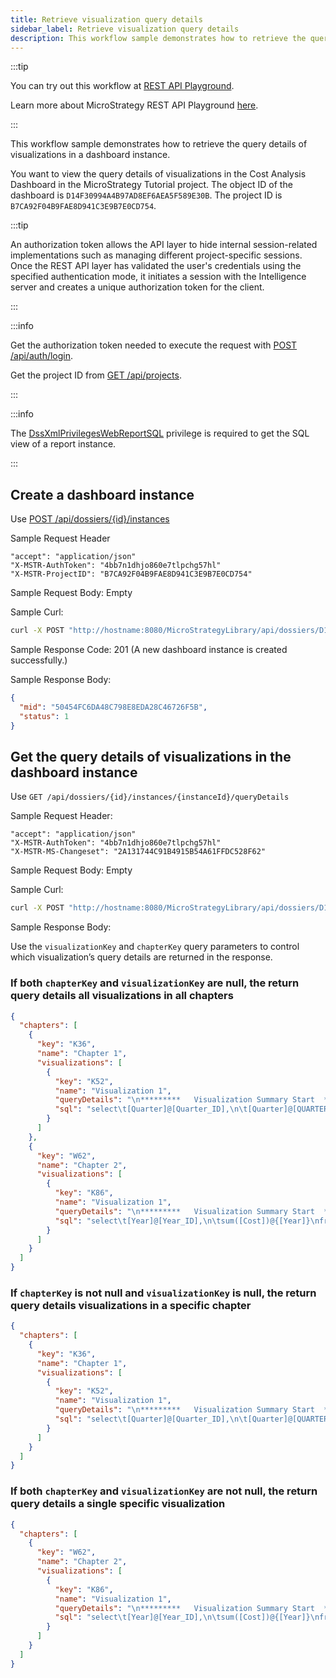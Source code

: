 ```yaml
---
title: Retrieve visualization query details
sidebar_label: Retrieve visualization query details
description: This workflow sample demonstrates how to retrieve the query details of visualizations in a dashboard instance.
---
```


<Available since="2021 Update 2" />

:::tip

You can try out this workflow at [REST API Playground](https://www.postman.com/microstrategysdk/workspace/microstrategy-rest-api/folder/16131298-5d5e523d-6a02-45a1-9537-bc0d37f9c10c).

Learn more about MicroStrategy REST API Playground [here](/docs/getting-started/playground.md).

:::

This workflow sample demonstrates how to retrieve the query details of visualizations in a dashboard instance.

You want to view the query details of visualizations in the Cost Analysis Dashboard in the MicroStrategy Tutorial project. The object ID of the dashboard is `D14F30994A4B97AD8EF6AEA5F589E30B`. The project ID is `B7CA92F04B9FAE8D941C3E9B7E0CD754`.

:::tip

An authorization token allows the API layer to hide internal session-related implementations such as managing different project-specific sessions. Once the REST API layer has validated the user's credentials using the specified authentication mode, it initiates a session with the Intelligence server and creates a unique authorization token for the client.

:::

:::info

Get the authorization token needed to execute the request with [POST /api/auth/login](https://demo.microstrategy.com/MicroStrategyLibrary/api-docs/index.html#/Authentication/postLogin).

Get the project ID from [GET /api/projects](https://demo.microstrategy.com/MicroStrategyLibrary/api-docs/index.html#/Projects/getProjects_1).

:::

:::info

The [DssXmlPrivilegesWebReportSQL](https://www2.microstrategy.com/producthelp/Current/WebAPIReference/com/microstrategy/webapi/EnumDSSXMLPrivilegeTypes.html#DssXmlPrivilegesWebReportSQL) privilege is required to get the SQL view of a report instance.

:::

## Create a dashboard instance

Use [POST /api/dossiers/\{id}/instances](https://demo.microstrategy.com/MicroStrategyLibrary/api-docs/index.html#/Dossiers%20and%20Documents/createDossierInstance_2)

Sample Request Header

```http
"accept": "application/json"
"X-MSTR-AuthToken": "4bb7n1dhjo860e7tlpchg57hl"
"X-MSTR-ProjectID": "B7CA92F04B9FAE8D941C3E9B7E0CD754"
```

Sample Request Body: Empty

Sample Curl:

```bash
curl -X POST "http://hostname:8080/MicroStrategyLibrary/api/dossiers/D14F30994A4B97AD8EF6AEA5F589E30B/instances" -H "accept: application/json" -H "X-MSTR-AuthToken: 4bb7n1dhjo860e7tlpchg57hl" -H "X-MSTR-ProjectID: B7CA92F04B9FAE8D941C3E9B7E0CD754"
```

Sample Response Code: 201 (A new dashboard instance is created successfully.)

Sample Response Body:

```json
{
  "mid": "50454FC6DA48C798E8EDA28C46726F5B",
  "status": 1
}
```

## Get the query details of visualizations in the dashboard instance

Use `GET /api/dossiers/{id}/instances/{instanceId}/queryDetails`

Sample Request Header:

```http
"accept": "application/json"
"X-MSTR-AuthToken": "4bb7n1dhjo860e7tlpchg57hl"
"X-MSTR-MS-Changeset": "2A131744C91B4915B54A61FFDC528F62"
```

Sample Request Body: Empty

Sample Curl:

```bash
curl -X POST "http://hostname:8080/MicroStrategyLibrary/api/dossiers/D14F30994A4B97AD8EF6AEA5F589E30B/instances/50454FC6DA48C798E8EDA28C46726F5B/queryDetails" -H "accept: application/json" -H "X-MSTR-AuthToken: 4bb7n1dhjo860e7tlpchg57hl" -H "X-MSTR-ProjectID: B7CA92F04B9FAE8D941C3E9B7E0CD754"
```

Sample Response Body:

Use the `visualizationKey` and `chapterKey` query parameters to control which visualization’s query details are returned in the response.

### If both `chapterKey` and `visualizationKey` are null, the return query details all visualizations in all chapters

```json
{
  "chapters": [
    {
      "key": "K36",
      "name": "Chapter 1",
      "visualizations": [
        {
          "key": "K52",
          "name": "Visualization 1",
          "queryDetails": "\n*********   Visualization Summary Start  **********\nTime Spent: 0.004 sec(s)\nQuery Execution Start Time: 6/4/2021 8:03:26 AM\nQuery Execution End Time: 6/4/2021 8:03:26 AM\n\nNote: The total 'Time Spent' above may be greater than the summation of the individual step execution times below.\nThere are preparation tasks for each step that are not individually measured.\n*********   Visualization Summary End    **********\n\n\n\n************   Individual Step Start   ************\nNumber of Rows Returned: 8\nTime Spent: 0.001 sec(s)\nQuery Execution Start Time: 6/4/2021 8:03:26 AM\nQuery Execution End Time: 6/4/2021 8:03:26 AM\n\nselect\t[Quarter]@[Quarter_ID],\n\t[Quarter]@[QUARTER_DESC],\n\t[Year]@[Year_ID],\n\tsum([Cost])@{[Quarter]}\nfrom\tNew Dataset 1\nto\tEx1_tempcube0\n************   Individual Step End     ************\n\n\n\n************   Individual Step Start   ************\nNumber of Rows Returned: 15\nTime Spent: 0.000 sec(s)\nQuery Execution Start Time: 6/4/2021 8:03:26 AM\nQuery Execution End Time: 6/4/2021 8:03:26 AM\n\nselect\t[Call Center]@[CALL_CTR_ID],\n\t[Call Center]@[CENTER_NAME],\n\t[Profit]\nfrom\tNew Dataset 1\nto\tEx1_tempcube1\n************   Individual Step End     ************\n\n\n\n************   Individual Step Start   ************\nNumber of Rows Returned: 120\nTime Spent: 0.000 sec(s)\nQuery Execution Start Time: 6/4/2021 8:03:26 AM\nQuery Execution End Time: 6/4/2021 8:03:26 AM\n\nselect\t*\t\nfrom\tCross Join(\n\t           Ex1_tempcube0, \n\t           Ex1_tempcube1\n\t          )\nto\tEx1_tempcube2\n************   Individual Step End     ************\n\n\n\n************   Individual Step Start   ************\nTime Spent: 0.000 sec(s)\nQuery Execution Start Time: 6/4/2021 8:03:26 AM\nQuery Execution End Time: 6/4/2021 8:03:26 AM\n\nDrop\tEx1_tempcube0\n************   Individual Step End     ************\n\n\n\n************   Individual Step Start   ************\nTime Spent: 0.000 sec(s)\nQuery Execution Start Time: 6/4/2021 8:03:26 AM\nQuery Execution End Time: 6/4/2021 8:03:26 AM\n\nDrop\tEx1_tempcube1\n************   Individual Step End     ************\n\n\n\n************   Individual Step Start   ************\nNumber of Rows Returned: 120\nTime Spent: 0.000 sec(s)\nQuery Execution Start Time: 6/4/2021 8:03:26 AM\nQuery Execution End Time: 6/4/2021 8:03:26 AM\n\nselect\t[Call Center]@[CALL_CTR_ID],\n\t[Call Center]@[CENTER_NAME],\n\t[Quarter]@[Quarter_ID],\n\t[Quarter]@[QUARTER_DESC],\n\t[Year]@[Year_ID],\n\t[Profit],\n\t[Cost]\nfrom\tEx1_tempcube2\n************   Individual Step End     ************\n\n\n\n************   Individual Step Start   ************\nTime Spent: 0.000 sec(s)\nQuery Execution Start Time: 6/4/2021 8:03:26 AM\nQuery Execution End Time: 6/4/2021 8:03:26 AM\n\nDrop\tEx1_tempcube2\n************   Individual Step End     ************\n\n\n",
          "sql": "select\t[Quarter]@[Quarter_ID],\n\t[Quarter]@[QUARTER_DESC],\n\t[Year]@[Year_ID],\n\tsum([Cost])@{[Quarter]}\nfrom\tNew Dataset 1\nto\tEx1_tempcube0\n\nselect\t[Call Center]@[CALL_CTR_ID],\n\t[Call Center]@[CENTER_NAME],\n\t[Profit]\nfrom\tNew Dataset 1\nto\tEx1_tempcube1\n\nselect\t*\t\nfrom\tCross Join(\n\t           Ex1_tempcube0, \n\t           Ex1_tempcube1\n\t          )\nto\tEx1_tempcube2\n\nDrop\tEx1_tempcube0\n\nDrop\tEx1_tempcube1\n\nselect\t[Call Center]@[CALL_CTR_ID],\n\t[Call Center]@[CENTER_NAME],\n\t[Quarter]@[Quarter_ID],\n\t[Quarter]@[QUARTER_DESC],\n\t[Year]@[Year_ID],\n\t[Profit],\n\t[Cost]\nfrom\tEx1_tempcube2\n\nDrop\tEx1_tempcube2\n\n"
        }
      ]
    },
    {
      "key": "W62",
      "name": "Chapter 2",
      "visualizations": [
        {
          "key": "K86",
          "name": "Visualization 1",
          "queryDetails": "\n*********   Visualization Summary Start  **********\nTime Spent: 0.005 sec(s)\nQuery Execution Start Time: 6/4/2021 8:03:26 AM\nQuery Execution End Time: 6/4/2021 8:03:26 AM\n\nNote: The total 'Time Spent' above may be greater than the summation of the individual step execution times below.\nThere are preparation tasks for each step that are not individually measured.\n*********   Visualization Summary End    **********\n\n\n\n************   Individual Step Start   ************\nNumber of Rows Returned: 2\nTime Spent: 0.001 sec(s)\nQuery Execution Start Time: 6/4/2021 8:03:26 AM\nQuery Execution End Time: 6/4/2021 8:03:26 AM\n\nselect\t[Year]@[Year_ID],\n\tsum([Cost])@{[Year]}\nfrom\tNew Dataset 1\nto\tEx0_tempcube0\n************   Individual Step End     ************\n\n\n\n************   Individual Step Start   ************\nNumber of Rows Returned: 8\nTime Spent: 0.001 sec(s)\nQuery Execution Start Time: 6/4/2021 8:03:26 AM\nQuery Execution End Time: 6/4/2021 8:03:26 AM\n\nselect\t[Country]@[COUNTRY_ID],\n\t[Country]@[COUNTRY_NAME],\n\t[Region]@[REGION_ID],\n\t[Region]@[REGION_NAME],\n\tsum([Revenue])@{[Region]}\nfrom\tNew Dataset 1\nto\tEx0_tempcube1\n************   Individual Step End     ************\n\n\n\n************   Individual Step Start   ************\nNumber of Rows Returned: 16\nTime Spent: 0.000 sec(s)\nQuery Execution Start Time: 6/4/2021 8:03:26 AM\nQuery Execution End Time: 6/4/2021 8:03:26 AM\n\nselect\t*\t\nfrom\tCross Join(\n\t           Ex0_tempcube0, \n\t           Ex0_tempcube1\n\t          )\nto\tEx0_tempcube2\n************   Individual Step End     ************\n\n\n\n************   Individual Step Start   ************\nTime Spent: 0.000 sec(s)\nQuery Execution Start Time: 6/4/2021 8:03:26 AM\nQuery Execution End Time: 6/4/2021 8:03:26 AM\n\nDrop\tEx0_tempcube0\n************   Individual Step End     ************\n\n\n\n************   Individual Step Start   ************\nTime Spent: 0.000 sec(s)\nQuery Execution Start Time: 6/4/2021 8:03:26 AM\nQuery Execution End Time: 6/4/2021 8:03:26 AM\n\nDrop\tEx0_tempcube1\n************   Individual Step End     ************\n\n\n\n************   Individual Step Start   ************\nNumber of Rows Returned: 16\nTime Spent: 0.000 sec(s)\nQuery Execution Start Time: 6/4/2021 8:03:26 AM\nQuery Execution End Time: 6/4/2021 8:03:26 AM\n\nselect\t[Country]@[COUNTRY_ID],\n\t[Country]@[COUNTRY_NAME],\n\t[Region]@[REGION_ID],\n\t[Region]@[REGION_NAME],\n\t[Year]@[Year_ID],\n\t[Revenue],\n\t[Cost]\nfrom\tEx0_tempcube2\n************   Individual Step End     ************\n\n\n\n************   Individual Step Start   ************\nTime Spent: 0.000 sec(s)\nQuery Execution Start Time: 6/4/2021 8:03:26 AM\nQuery Execution End Time: 6/4/2021 8:03:26 AM\n\nDrop\tEx0_tempcube2\n************   Individual Step End     ************\n\n\n",
          "sql": "select\t[Year]@[Year_ID],\n\tsum([Cost])@{[Year]}\nfrom\tNew Dataset 1\nto\tEx0_tempcube0\n\nselect\t[Country]@[COUNTRY_ID],\n\t[Country]@[COUNTRY_NAME],\n\t[Region]@[REGION_ID],\n\t[Region]@[REGION_NAME],\n\tsum([Revenue])@{[Region]}\nfrom\tNew Dataset 1\nto\tEx0_tempcube1\n\nselect\t*\t\nfrom\tCross Join(\n\t           Ex0_tempcube0, \n\t           Ex0_tempcube1\n\t          )\nto\tEx0_tempcube2\n\nDrop\tEx0_tempcube0\n\nDrop\tEx0_tempcube1\n\nselect\t[Country]@[COUNTRY_ID],\n\t[Country]@[COUNTRY_NAME],\n\t[Region]@[REGION_ID],\n\t[Region]@[REGION_NAME],\n\t[Year]@[Year_ID],\n\t[Revenue],\n\t[Cost]\nfrom\tEx0_tempcube2\n\nDrop\tEx0_tempcube2\n\n"
        }
      ]
    }
  ]
}
```

### If `chapterKey` is not null and `visualizationKey` is null, the return query details visualizations in a specific chapter

```json
{
  "chapters": [
    {
      "key": "K36",
      "name": "Chapter 1",
      "visualizations": [
        {
          "key": "K52",
          "name": "Visualization 1",
          "queryDetails": "\n*********   Visualization Summary Start  **********\nTime Spent: 0.004 sec(s)\nQuery Execution Start Time: 6/4/2021 8:03:26 AM\nQuery Execution End Time: 6/4/2021 8:03:26 AM\n\nNote: The total 'Time Spent' above may be greater than the summation of the individual step execution times below.\nThere are preparation tasks for each step that are not individually measured.\n*********   Visualization Summary End    **********\n\n\n\n************   Individual Step Start   ************\nNumber of Rows Returned: 8\nTime Spent: 0.001 sec(s)\nQuery Execution Start Time: 6/4/2021 8:03:26 AM\nQuery Execution End Time: 6/4/2021 8:03:26 AM\n\nselect\t[Quarter]@[Quarter_ID],\n\t[Quarter]@[QUARTER_DESC],\n\t[Year]@[Year_ID],\n\tsum([Cost])@{[Quarter]}\nfrom\tNew Dataset 1\nto\tEx1_tempcube0\n************   Individual Step End     ************\n\n\n\n************   Individual Step Start   ************\nNumber of Rows Returned: 15\nTime Spent: 0.000 sec(s)\nQuery Execution Start Time: 6/4/2021 8:03:26 AM\nQuery Execution End Time: 6/4/2021 8:03:26 AM\n\nselect\t[Call Center]@[CALL_CTR_ID],\n\t[Call Center]@[CENTER_NAME],\n\t[Profit]\nfrom\tNew Dataset 1\nto\tEx1_tempcube1\n************   Individual Step End     ************\n\n\n\n************   Individual Step Start   ************\nNumber of Rows Returned: 120\nTime Spent: 0.000 sec(s)\nQuery Execution Start Time: 6/4/2021 8:03:26 AM\nQuery Execution End Time: 6/4/2021 8:03:26 AM\n\nselect\t*\t\nfrom\tCross Join(\n\t           Ex1_tempcube0, \n\t           Ex1_tempcube1\n\t          )\nto\tEx1_tempcube2\n************   Individual Step End     ************\n\n\n\n************   Individual Step Start   ************\nTime Spent: 0.000 sec(s)\nQuery Execution Start Time: 6/4/2021 8:03:26 AM\nQuery Execution End Time: 6/4/2021 8:03:26 AM\n\nDrop\tEx1_tempcube0\n************   Individual Step End     ************\n\n\n\n************   Individual Step Start   ************\nTime Spent: 0.000 sec(s)\nQuery Execution Start Time: 6/4/2021 8:03:26 AM\nQuery Execution End Time: 6/4/2021 8:03:26 AM\n\nDrop\tEx1_tempcube1\n************   Individual Step End     ************\n\n\n\n************   Individual Step Start   ************\nNumber of Rows Returned: 120\nTime Spent: 0.000 sec(s)\nQuery Execution Start Time: 6/4/2021 8:03:26 AM\nQuery Execution End Time: 6/4/2021 8:03:26 AM\n\nselect\t[Call Center]@[CALL_CTR_ID],\n\t[Call Center]@[CENTER_NAME],\n\t[Quarter]@[Quarter_ID],\n\t[Quarter]@[QUARTER_DESC],\n\t[Year]@[Year_ID],\n\t[Profit],\n\t[Cost]\nfrom\tEx1_tempcube2\n************   Individual Step End     ************\n\n\n\n************   Individual Step Start   ************\nTime Spent: 0.000 sec(s)\nQuery Execution Start Time: 6/4/2021 8:03:26 AM\nQuery Execution End Time: 6/4/2021 8:03:26 AM\n\nDrop\tEx1_tempcube2\n************   Individual Step End     ************\n\n\n",
          "sql": "select\t[Quarter]@[Quarter_ID],\n\t[Quarter]@[QUARTER_DESC],\n\t[Year]@[Year_ID],\n\tsum([Cost])@{[Quarter]}\nfrom\tNew Dataset 1\nto\tEx1_tempcube0\n\nselect\t[Call Center]@[CALL_CTR_ID],\n\t[Call Center]@[CENTER_NAME],\n\t[Profit]\nfrom\tNew Dataset 1\nto\tEx1_tempcube1\n\nselect\t*\t\nfrom\tCross Join(\n\t           Ex1_tempcube0, \n\t           Ex1_tempcube1\n\t          )\nto\tEx1_tempcube2\n\nDrop\tEx1_tempcube0\n\nDrop\tEx1_tempcube1\n\nselect\t[Call Center]@[CALL_CTR_ID],\n\t[Call Center]@[CENTER_NAME],\n\t[Quarter]@[Quarter_ID],\n\t[Quarter]@[QUARTER_DESC],\n\t[Year]@[Year_ID],\n\t[Profit],\n\t[Cost]\nfrom\tEx1_tempcube2\n\nDrop\tEx1_tempcube2\n\n"
        }
      ]
    }
  ]
}
```

### If both `chapterKey` and `visualizationKey` are not null, the return query details a single specific visualization

```json
{
  "chapters": [
    {
      "key": "W62",
      "name": "Chapter 2",
      "visualizations": [
        {
          "key": "K86",
          "name": "Visualization 1",
          "queryDetails": "\n*********   Visualization Summary Start  **********\nTime Spent: 0.005 sec(s)\nQuery Execution Start Time: 6/4/2021 8:03:26 AM\nQuery Execution End Time: 6/4/2021 8:03:26 AM\n\nNote: The total 'Time Spent' above may be greater than the summation of the individual step execution times below.\nThere are preparation tasks for each step that are not individually measured.\n*********   Visualization Summary End    **********\n\n\n\n************   Individual Step Start   ************\nNumber of Rows Returned: 2\nTime Spent: 0.001 sec(s)\nQuery Execution Start Time: 6/4/2021 8:03:26 AM\nQuery Execution End Time: 6/4/2021 8:03:26 AM\n\nselect\t[Year]@[Year_ID],\n\tsum([Cost])@{[Year]}\nfrom\tNew Dataset 1\nto\tEx0_tempcube0\n************   Individual Step End     ************\n\n\n\n************   Individual Step Start   ************\nNumber of Rows Returned: 8\nTime Spent: 0.001 sec(s)\nQuery Execution Start Time: 6/4/2021 8:03:26 AM\nQuery Execution End Time: 6/4/2021 8:03:26 AM\n\nselect\t[Country]@[COUNTRY_ID],\n\t[Country]@[COUNTRY_NAME],\n\t[Region]@[REGION_ID],\n\t[Region]@[REGION_NAME],\n\tsum([Revenue])@{[Region]}\nfrom\tNew Dataset 1\nto\tEx0_tempcube1\n************   Individual Step End     ************\n\n\n\n************   Individual Step Start   ************\nNumber of Rows Returned: 16\nTime Spent: 0.000 sec(s)\nQuery Execution Start Time: 6/4/2021 8:03:26 AM\nQuery Execution End Time: 6/4/2021 8:03:26 AM\n\nselect\t*\t\nfrom\tCross Join(\n\t           Ex0_tempcube0, \n\t           Ex0_tempcube1\n\t          )\nto\tEx0_tempcube2\n************   Individual Step End     ************\n\n\n\n************   Individual Step Start   ************\nTime Spent: 0.000 sec(s)\nQuery Execution Start Time: 6/4/2021 8:03:26 AM\nQuery Execution End Time: 6/4/2021 8:03:26 AM\n\nDrop\tEx0_tempcube0\n************   Individual Step End     ************\n\n\n\n************   Individual Step Start   ************\nTime Spent: 0.000 sec(s)\nQuery Execution Start Time: 6/4/2021 8:03:26 AM\nQuery Execution End Time: 6/4/2021 8:03:26 AM\n\nDrop\tEx0_tempcube1\n************   Individual Step End     ************\n\n\n\n************   Individual Step Start   ************\nNumber of Rows Returned: 16\nTime Spent: 0.000 sec(s)\nQuery Execution Start Time: 6/4/2021 8:03:26 AM\nQuery Execution End Time: 6/4/2021 8:03:26 AM\n\nselect\t[Country]@[COUNTRY_ID],\n\t[Country]@[COUNTRY_NAME],\n\t[Region]@[REGION_ID],\n\t[Region]@[REGION_NAME],\n\t[Year]@[Year_ID],\n\t[Revenue],\n\t[Cost]\nfrom\tEx0_tempcube2\n************   Individual Step End     ************\n\n\n\n************   Individual Step Start   ************\nTime Spent: 0.000 sec(s)\nQuery Execution Start Time: 6/4/2021 8:03:26 AM\nQuery Execution End Time: 6/4/2021 8:03:26 AM\n\nDrop\tEx0_tempcube2\n************   Individual Step End     ************\n\n\n",
          "sql": "select\t[Year]@[Year_ID],\n\tsum([Cost])@{[Year]}\nfrom\tNew Dataset 1\nto\tEx0_tempcube0\n\nselect\t[Country]@[COUNTRY_ID],\n\t[Country]@[COUNTRY_NAME],\n\t[Region]@[REGION_ID],\n\t[Region]@[REGION_NAME],\n\tsum([Revenue])@{[Region]}\nfrom\tNew Dataset 1\nto\tEx0_tempcube1\n\nselect\t*\t\nfrom\tCross Join(\n\t           Ex0_tempcube0, \n\t           Ex0_tempcube1\n\t          )\nto\tEx0_tempcube2\n\nDrop\tEx0_tempcube0\n\nDrop\tEx0_tempcube1\n\nselect\t[Country]@[COUNTRY_ID],\n\t[Country]@[COUNTRY_NAME],\n\t[Region]@[REGION_ID],\n\t[Region]@[REGION_NAME],\n\t[Year]@[Year_ID],\n\t[Revenue],\n\t[Cost]\nfrom\tEx0_tempcube2\n\nDrop\tEx0_tempcube2\n\n"
        }
      ]
    }
  ]
}
```
